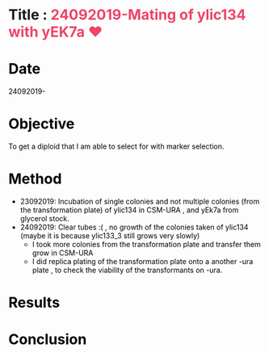 #   Title :  <font color='#ee4466'>24092019-Mating of ylic134 with yEK7a :heart:

<font color='black'>

# Date
24092019-

# Objective

 To get a diploid that I am able to select for with marker selection.

# Method
- 23092019: Incubation of single colonies and not multiple colonies (from the transformation plate) of ylic134 in CSM-URA , and yEk7a from glycerol stock.
- 24092019: Clear tubes :( , no growth of the colonies taken of  ylic134 (maybe it is because ylic133_3 still grows very slowly)
  - I took more colonies from the transformation plate and transfer them grow in CSM-URA
  - I did replica plating of the transformation plate onto a another -ura plate , to check the viability of the transformants on -ura.
# Results

# Conclusion
